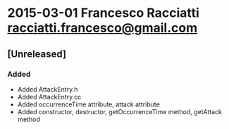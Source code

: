 # 2015-03-01  Francesco Racciatti  <racciatti.francesco@gmail.com>
## [Unreleased]
### Added
- Added AttackEntry.h
- Added AttackEntry.cc
- Added occurrenceTime attribute, attack attribute
- Added constructor, destructor, getOccurrenceTime method, getAttack method
